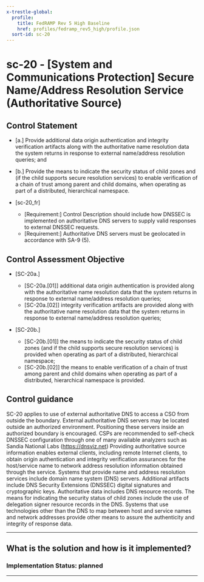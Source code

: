 ```yaml
---
x-trestle-global:
  profile:
    title: FedRAMP Rev 5 High Baseline
    href: profiles/fedramp_rev5_high/profile.json
  sort-id: sc-20
---
```


# sc-20 - \[System and Communications Protection\] Secure Name/Address Resolution Service (Authoritative Source)

## Control Statement

- \[a.\] Provide additional data origin authentication and integrity verification artifacts along with the authoritative name resolution data the system returns in response to external name/address resolution queries; and

- \[b.\] Provide the means to indicate the security status of child zones and (if the child supports secure resolution services) to enable verification of a chain of trust among parent and child domains, when operating as part of a distributed, hierarchical namespace.

- \[sc-20_fr\]

  - \[Requirement:\] Control Description should include how DNSSEC is implemented on authoritative DNS servers to supply valid responses to external DNSSEC requests.
  - \[Requirement:\] Authoritative DNS servers must be geolocated in accordance with SA-9 (5).

## Control Assessment Objective

- \[SC-20a.\]

  - \[SC-20a.[01]\] additional data origin authentication is provided along with the authoritative name resolution data that the system returns in response to external name/address resolution queries;
  - \[SC-20a.[02]\] integrity verification artifacts are provided along with the authoritative name resolution data that the system returns in response to external name/address resolution queries;

- \[SC-20b.\]

  - \[SC-20b.[01]\] the means to indicate the security status of child zones (and if the child supports secure resolution services) is provided when operating as part of a distributed, hierarchical namespace;
  - \[SC-20b.[02]\] the means to enable verification of a chain of trust among parent and child domains when operating as part of a distributed, hierarchical namespace is provided.

## Control guidance

SC-20 applies to use of external authoritative DNS to access a CSO from outside the boundary.
External authoritative DNS servers may be located outside an authorized environment. Positioning these servers inside an authorized boundary is encouraged.
CSPs are recommended to self-check DNSSEC configuration through one of many available analyzers such as Sandia National Labs (https://dnsviz.net)
Providing authoritative source information enables external clients, including remote Internet clients, to obtain origin authentication and integrity verification assurances for the host/service name to network address resolution information obtained through the service. Systems that provide name and address resolution services include domain name system (DNS) servers. Additional artifacts include DNS Security Extensions (DNSSEC) digital signatures and cryptographic keys. Authoritative data includes DNS resource records. The means for indicating the security status of child zones include the use of delegation signer resource records in the DNS. Systems that use technologies other than the DNS to map between host and service names and network addresses provide other means to assure the authenticity and integrity of response data.

______________________________________________________________________

## What is the solution and how is it implemented?

<!-- For implementation status enter one of: implemented, partial, planned, alternative, not-applicable -->

<!-- Note that the list of rules under ### Rules: is read-only and changes will not be captured after assembly to JSON -->
<!-- Add control implementation description here for control: sc-20 -->

### Implementation Status: planned

______________________________________________________________________
